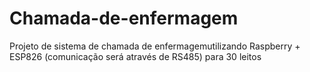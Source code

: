 # Chamada-de-enfermagem
Projeto de sistema de chamada de enfermagemutilizando Raspberry + ESP826 (comunicação será através de RS485) para 30 leitos
